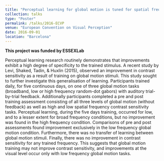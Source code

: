 ```yaml
---
title: "Perceptual learning for global motion is tuned for spatial frequency."
collection: talks
type: "Poster"
permalink: /talks/2016-ECVP
venue: "European Convention on Visual Perception"
date: 2016-09-01
location: "Barcelona"
---
```


**This project was funded by ESSEXLab**

Perceptual learning research routinely demonstrates that improvements exhibit a high degree of specificity to the trained stimulus.  A recent study by Levi, Shaked, Tadin, & Huxlin (2015), observed an improvement in contrast sensitivity as a result of training on  global motion stimuli.  This study sought to further investigate this generalisation of learning.  Participants trained daily, for five continuous days, on one of three global motion tasks (broadband, low or high frequency random-dot gabors) with auditory trial-by-trial feedback.  Additionally participants completed a pre and post training assessment consisting of all three levels of global motion (without feedback) as well as high and low spatial frequency contrast sensitivity tasks. Perceptual learning, during the five days training, occurred for low, and to a lesser extent for broad frequency conditions, but no improvement was found in the high frequency condition.  Comparisons of pre and post assessments found improvement exclusively in the low frequency global motion condition.  Furthermore, there was no transfer of learning between global motion stimuli. Finally, there was no improvement in contrast sensitivity for any trained frequency.  This suggests that global motion training may not improve contrast sensitivity, and improvements at the visual level occur only with low frequency global motion tasks. 


